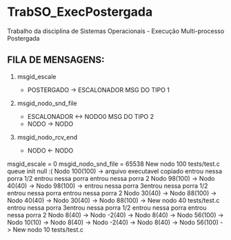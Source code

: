 # TrabSO_ExecPostergada

Trabalho da disciplina de Sistemas Operacionais - Execução Multi-processo
Postergada

## FILA DE MENSAGENS:

1. msgid_escale

   - POSTERGADO -> ESCALONADOR MSG DO TIPO 1

2. msgid_nodo_snd_file
   - ESCALONADOR <-> NODO0 MSG DO TIPO 2
   - NODO -> NODO
3. msgid_nodo_rcv_end
   - NODO <- NODO

msgid_escale = 0 msgid_nodo_snd_file = 65538 New nodo 100 tests/test.c queue
init null :( Nodo 100(100) -> arquivo executavel copiado entrou nessa porra 1/2
entrou nessa porra entrou nessa porra 2 Nodo 98(100) -> Nodo 40(40) -> Nodo
98(100) -> entrou nessa porra 3entrou nessa porra 1/2 entrou nessa porra entrou
nessa porra 2 Nodo 30(40) -> Nodo 88(100) -> Nodo 40(40) -> Nodo 30(40) -> Nodo
88(100) -> New nodo 40 tests/test.c entrou nessa porra 3entrou nessa porra 1/2
entrou nessa porra entrou nessa porra 2 Nodo 8(40) -> Nodo -2(40) -> Nodo 8(40)
-> Nodo 56(100) -> Nodo 10(10) -> Nodo 8(40) -> Nodo -2(40) -> Nodo 8(40) ->
Nodo 56(100) -> New nodo 10 tests/test.c
